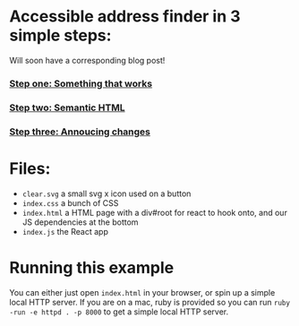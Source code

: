 # Accessible address finder in 3 simple steps:
Will soon have a corresponding blog post!

### [Step one: Something that works](https://github.com/zoeabryant/accessible-address-finder/tree/something-that-works)

### [Step two: Semantic HTML](https://github.com/zoeabryant/accessible-address-finder/tree/semantic-html)

### [Step three: Annoucing changes](https://github.com/zoeabryant/accessible-address-finder/tree/annoucing-changes)

# Files:

* `clear.svg` a small svg x icon used on a button
* `index.css` a bunch of CSS
* `index.html` a HTML page with a div#root for react to hook onto, and our JS dependencies at the bottom
* `index.js` the React app

# Running this example

You can either just open `index.html` in your browser, or spin up a simple local HTTP server. If you are on a mac, ruby is provided so you can run `ruby -run -e httpd . -p 8000` to get a simple local HTTP server.


